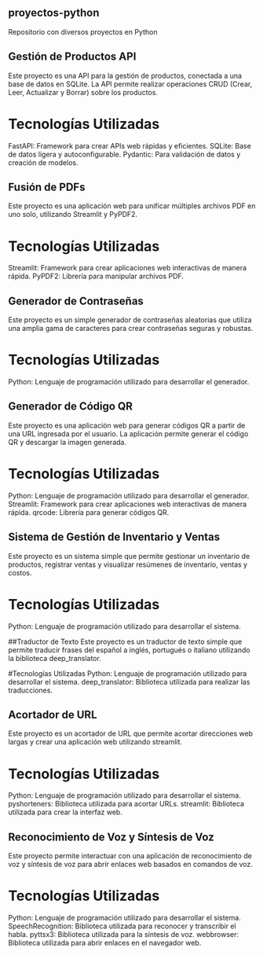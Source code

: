## proyectos-python
Repositorio con diversos proyectos en Python


## Gestión de Productos API
Este proyecto es una API para la gestión de productos, conectada a una base de datos en SQLite. La API permite realizar operaciones CRUD (Crear, Leer, Actualizar y Borrar) sobre los productos.

# Tecnologías Utilizadas
FastAPI: Framework para crear APIs web rápidas y eficientes.
SQLite: Base de datos ligera y autoconfigurable.
Pydantic: Para validación de datos y creación de modelos.


## Fusión de PDFs
Este proyecto es una aplicación web para unificar múltiples archivos PDF en uno solo, utilizando Streamlit y PyPDF2.

# Tecnologías Utilizadas
Streamlit: Framework para crear aplicaciones web interactivas de manera rápida.
PyPDF2: Librería para manipular archivos PDF.


## Generador de Contraseñas
Este proyecto es un simple generador de contraseñas aleatorias que utiliza una amplia gama de caracteres para crear contraseñas seguras y robustas.

# Tecnologías Utilizadas
Python: Lenguaje de programación utilizado para desarrollar el generador.


## Generador de Código QR
Este proyecto es una aplicación web para generar códigos QR a partir de una URL ingresada por el usuario. La aplicación permite generar el código QR y descargar la imagen generada.

# Tecnologías Utilizadas
Python: Lenguaje de programación utilizado para desarrollar el generador.
Streamlit: Framework para crear aplicaciones web interactivas de manera rápida.
qrcode: Librería para generar códigos QR.


## Sistema de Gestión de Inventario y Ventas
Este proyecto es un sistema simple que permite gestionar un inventario de productos, registrar ventas y visualizar resúmenes de inventario, ventas y costos.

# Tecnologías Utilizadas
Python: Lenguaje de programación utilizado para desarrollar el sistema.


##Traductor de Texto
Este proyecto es un traductor de texto simple que permite traducir frases del español a inglés, portugués o italiano utilizando la biblioteca deep_translator.

#Tecnologías Utilizadas
Python: Lenguaje de programación utilizado para desarrollar el sistema.
deep_translator: Biblioteca utilizada para realizar las traducciones.


## Acortador de URL
Este proyecto es un acortador de URL que permite acortar direcciones web largas y crear una aplicación web utilizando streamlit.

# Tecnologías Utilizadas
Python: Lenguaje de programación utilizado para desarrollar el sistema.
pyshorteners: Biblioteca utilizada para acortar URLs.
streamlit: Biblioteca utilizada para crear la interfaz web.


## Reconocimiento de Voz y Síntesis de Voz
Este proyecto permite interactuar con una aplicación de reconocimiento de voz y síntesis de voz para abrir enlaces web basados en comandos de voz.

# Tecnologías Utilizadas
Python: Lenguaje de programación utilizado para desarrollar el sistema.
SpeechRecognition: Biblioteca utilizada para reconocer y transcribir el habla.
pyttsx3: Biblioteca utilizada para la síntesis de voz.
webbrowser: Biblioteca utilizada para abrir enlaces en el navegador web.
